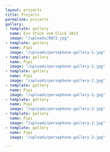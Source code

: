 ```yaml
---
layout: projects
title: Projects
permalink: projects
gallery:
- template: gallery
  name: Ein Stück vom Glück 2013
  image: "/uploads/0072.jpg"
- template: gallery
  name: Pipi
  image: "/uploads/persephone-gallery-2.jpg"
- template: gallery
  name: Pipi
  image: "/uploads/persephone-gallery-2.jpg"
- template: gallery
  name: Pipi
  image: "/uploads/persephone-gallery-2.jpg"
- template: gallery
  name: Pipi
  image: "/uploads/persephone-gallery-2.jpg"
- template: gallery
  name: Pipi
  image: "/uploads/persephone-gallery-2.jpg"
- template: gallery
  name: Pipi
  image: "/uploads/persephone-gallery-2.jpg"
- template: gallery
  name: Pipi
  image: "/uploads/persephone-gallery-2.jpg"

---
```

